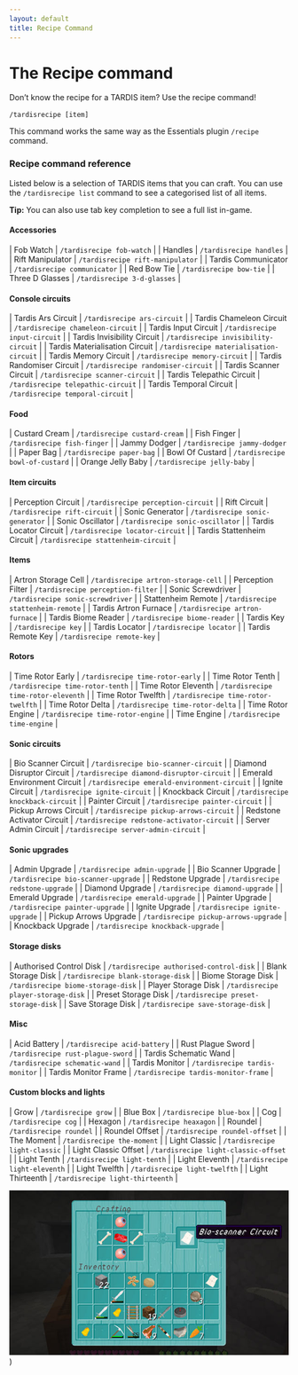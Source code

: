 ```yaml
---
layout: default
title: Recipe Command
---
```


# The Recipe command

Don’t know the recipe for a TARDIS item? Use the recipe command!

    /tardisrecipe [item]

This command works the same way as the Essentials plugin `/recipe` command.

### Recipe command reference

Listed below is a selection of TARDIS items that you can craft. You can use the `/tardisrecipe list` command to see a
categorised list of all items.

**Tip:** You can also use tab key completion to see a full list in-game.

#### Accessories

| Fob Watch | `/tardisrecipe fob-watch` |
| Handles | `/tardisrecipe handles` |
| Rift Manipulator | `/tardisrecipe rift-manipulator` |
| Tardis Communicator | `/tardisrecipe communicator` |
| Red Bow Tie | `/tardisrecipe bow-tie` |
| Three D Glasses | `/tardisrecipe 3-d-glasses` |

#### Console circuits

| Tardis Ars Circuit | `/tardisrecipe ars-circuit` |
| Tardis Chameleon Circuit | `/tardisrecipe chameleon-circuit` |
| Tardis Input Circuit | `/tardisrecipe input-circuit` |
| Tardis Invisibility Circuit | `/tardisrecipe invisibility-circuit` |
| Tardis Materialisation Circuit | `/tardisrecipe materialisation-circuit` |
| Tardis Memory Circuit | `/tardisrecipe memory-circuit` |
| Tardis Randomiser Circuit | `/tardisrecipe randomiser-circuit` |
| Tardis Scanner Circuit | `/tardisrecipe scanner-circuit` |
| Tardis Telepathic Circuit | `/tardisrecipe telepathic-circuit` |
| Tardis Temporal Circuit | `/tardisrecipe temporal-circuit` |

#### Food

| Custard Cream | `/tardisrecipe custard-cream` |
| Fish Finger | `/tardisrecipe fish-finger` |
| Jammy Dodger | `/tardisrecipe jammy-dodger` |
| Paper Bag | `/tardisrecipe paper-bag` |
| Bowl Of Custard | `/tardisrecipe bowl-of-custard` |
| Orange Jelly Baby | `/tardisrecipe jelly-baby` |

#### Item circuits

| Perception Circuit | `/tardisrecipe perception-circuit` |
| Rift Circuit | `/tardisrecipe rift-circuit` |
| Sonic Generator | `/tardisrecipe sonic-generator` |
| Sonic Oscillator | `/tardisrecipe sonic-oscillator` |
| Tardis Locator Circuit | `/tardisrecipe locator-circuit` |
| Tardis Stattenheim Circuit | `/tardisrecipe stattenheim-circuit` |

#### Items

| Artron Storage Cell | `/tardisrecipe artron-storage-cell` |
| Perception Filter | `/tardisrecipe perception-filter` |
| Sonic Screwdriver | `/tardisrecipe sonic-screwdriver` |
| Stattenheim Remote | `/tardisrecipe stattenheim-remote` |
| Tardis Artron Furnace | `/tardisrecipe artron-furnace` |
| Tardis Biome Reader | `/tardisrecipe biome-reader` |
| Tardis Key | `/tardisrecipe key` |
| Tardis Locator | `/tardisrecipe locator` |
| Tardis Remote Key | `/tardisrecipe remote-key` |

#### Rotors

| Time Rotor Early | `/tardisrecipe time-rotor-early` |
| Time Rotor Tenth | `/tardisrecipe time-rotor-tenth` |
| Time Rotor Eleventh | `/tardisrecipe time-rotor-eleventh` |
| Time Rotor Twelfth | `/tardisrecipe time-rotor-twelfth` |
| Time Rotor Delta | `/tardisrecipe time-rotor-delta` |
| Time Rotor Engine | `/tardisrecipe time-rotor-engine` |
| Time Engine | `/tardisrecipe time-engine` |

#### Sonic circuits

| Bio Scanner Circuit | `/tardisrecipe bio-scanner-circuit` |
| Diamond Disruptor Circuit | `/tardisrecipe diamond-disruptor-circuit` |
| Emerald Environment Circuit | `/tardisrecipe emerald-environment-circuit` |
| Ignite Circuit | `/tardisrecipe ignite-circuit` |
| Knockback Circuit | `/tardisrecipe knockback-circuit` |
| Painter Circuit | `/tardisrecipe painter-circuit` |
| Pickup Arrows Circuit | `/tardisrecipe pickup-arrows-circuit` |
| Redstone Activator Circuit | `/tardisrecipe redstone-activator-circuit` |
| Server Admin Circuit | `/tardisrecipe server-admin-circuit` |

#### Sonic upgrades

| Admin Upgrade | `/tardisrecipe admin-upgrade` |
| Bio Scanner Upgrade | `/tardisrecipe bio-scanner-upgrade` |
| Redstone Upgrade | `/tardisrecipe redstone-upgrade` |
| Diamond Upgrade | `/tardisrecipe diamond-upgrade` |
| Emerald Upgrade | `/tardisrecipe emerald-upgrade` |
| Painter Upgrade | `/tardisrecipe painter-upgrade` |
| Ignite Upgrade | `/tardisrecipe ignite-upgrade` |
| Pickup Arrows Upgrade | `/tardisrecipe pickup-arrows-upgrade` |
| Knockback Upgrade | `/tardisrecipe knockback-upgrade` |

#### Storage disks

| Authorised Control Disk | `/tardisrecipe authorised-control-disk` |
| Blank Storage Disk | `/tardisrecipe blank-storage-disk` |
| Biome Storage Disk | `/tardisrecipe biome-storage-disk` |
| Player Storage Disk | `/tardisrecipe player-storage-disk` |
| Preset Storage Disk | `/tardisrecipe preset-storage-disk` |
| Save Storage Disk | `/tardisrecipe save-storage-disk` |

#### Misc

| Acid Battery | `/tardisrecipe acid-battery` |
| Rust Plague Sword | `/tardisrecipe rust-plague-sword` |
| Tardis Schematic Wand | `/tardisrecipe schematic-wand` |
| Tardis Monitor | `/tardisrecipe tardis-monitor` |
| Tardis Monitor Frame | `/tardisrecipe tardis-monitor-frame` |

#### Custom blocks and lights

| Grow | `/tardisrecipe grow` |
| Blue Box | `/tardisrecipe blue-box` |
| Cog | `/tardisrecipe cog` |
| Hexagon | `/tardisrecipe heaxagon` |
| Roundel | `/tardisrecipe roundel` |
| Roundel Offset | `/tardisrecipe roundel-offset` |
| The Moment | `/tardisrecipe the-moment` |
| Light Classic | `/tardisrecipe light-classic` |
| Light Classic Offset | `/tardisrecipe light-classic-offset` |
| Light Tenth | `/tardisrecipe light-tenth` |
| Light Eleventh | `/tardisrecipe light-eleventh` |
| Light Twelfth | `/tardisrecipe light-twelfth` |
| Light Thirteenth | `/tardisrecipe light-thirteenth` |

![Recipe GUI](/images/docs/recipe.jpg))
